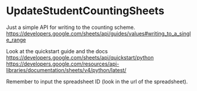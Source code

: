 # UpdateStudentCountingSheets
Just a simple API for writing to the counting scheme. https://developers.google.com/sheets/api/guides/values#writing_to_a_single_range

Look at the quickstart guide and the docs
https://developers.google.com/sheets/api/quickstart/python
https://developers.google.com/resources/api-libraries/documentation/sheets/v4/python/latest/

Remember to input the spreadsheet ID (look in the url of the spreadsheet).
